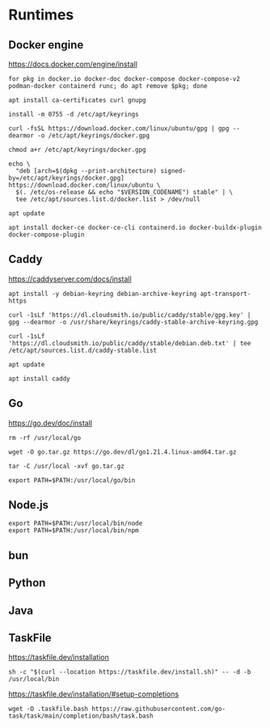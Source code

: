 # Runtimes

## Docker engine

https://docs.docker.com/engine/install

```shell
for pkg in docker.io docker-doc docker-compose docker-compose-v2 podman-docker containerd runc; do apt remove $pkg; done
```

```shell
apt install ca-certificates curl gnupg
```

```shell
install -m 0755 -d /etc/apt/keyrings
```

```shell
curl -fsSL https://download.docker.com/linux/ubuntu/gpg | gpg --dearmor -o /etc/apt/keyrings/docker.gpg
```

```shell
chmod a+r /etc/apt/keyrings/docker.gpg
```

```shell
echo \
  "deb [arch=$(dpkg --print-architecture) signed-by=/etc/apt/keyrings/docker.gpg] https://download.docker.com/linux/ubuntu \
  $(. /etc/os-release && echo "$VERSION_CODENAME") stable" | \
  tee /etc/apt/sources.list.d/docker.list > /dev/null
```

```shell
apt update
```

```shell
apt install docker-ce docker-ce-cli containerd.io docker-buildx-plugin docker-compose-plugin
```

## Caddy

https://caddyserver.com/docs/install

```shell
apt install -y debian-keyring debian-archive-keyring apt-transport-https
```

```shell
curl -1sLf 'https://dl.cloudsmith.io/public/caddy/stable/gpg.key' | gpg --dearmor -o /usr/share/keyrings/caddy-stable-archive-keyring.gpg
```

```shell
curl -1sLf 'https://dl.cloudsmith.io/public/caddy/stable/debian.deb.txt' | tee /etc/apt/sources.list.d/caddy-stable.list
```

```shell
apt update
```

```shell
apt install caddy
```

## Go

https://go.dev/doc/install

```shell
rm -rf /usr/local/go
```

```shell
wget -O go.tar.gz https://go.dev/dl/go1.21.4.linux-amd64.tar.gz
```

```shell
tar -C /usr/local -xvf go.tar.gz
```

```shell
export PATH=$PATH:/usr/local/go/bin
```

## Node.js

```shell
export PATH=$PATH:/usr/local/bin/node
export PATH=$PATH:/usr/local/bin/npm
```

## bun

## Python

## Java

## TaskFile

https://taskfile.dev/installation

```shell
sh -c "$(curl --location https://taskfile.dev/install.sh)" -- -d -b /usr/local/bin
```

https://taskfile.dev/installation/#setup-completions

```shell
wget -O .taskfile.bash https://raw.githubusercontent.com/go-task/task/main/completion/bash/task.bash
```
